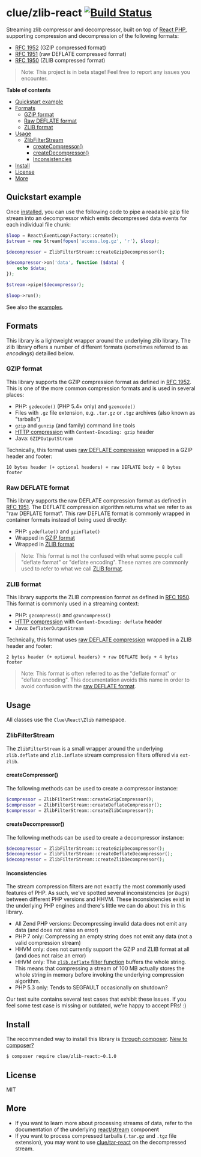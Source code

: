 # clue/zlib-react [![Build Status](https://travis-ci.org/clue/php-zlib-react.svg?branch=master)](https://travis-ci.org/clue/php-zlib-react)

Streaming zlib compressor and decompressor, built on top of [React PHP](http://reactphp.org/),
supporting compression and decompression of the following formats:

* [RFC 1952](https://tools.ietf.org/html/rfc1952) (GZIP compressed format)
* [RFC 1951](https://tools.ietf.org/html/rfc1951) (raw DEFLATE compressed format)
* [RFC 1950](https://tools.ietf.org/html/rfc1950) (ZLIB compressed format)

> Note: This project is in beta stage! Feel free to report any issues you encounter.

**Table of contents**

* [Quickstart example](#quickstart-example)
* [Formats](#formats)
  * [GZIP format](#gzip-format)
  * [Raw DEFLATE format](#raw-deflate-format)
  * [ZLIB format](#zlib-format)
* [Usage](#usage)
  * [ZlibFilterStream](#zlibfilterstream)
    * [createCompressor()](#createcompressor)
    * [createDecompressor()](#createdecompressor)
    * [Inconsistencies](#inconsistencies)
* [Install](#install)
* [License](#license)
* [More](#more)

## Quickstart example

Once [installed](#install), you can use the following code to pipe a readable
gzip file stream into an decompressor which emits decompressed data events for
each individual file chunk:

```php
$loop = React\EventLoop\Factory::create();
$stream = new Stream(fopen('access.log.gz', 'r'), $loop);

$decompressor = ZlibFilterStream::createGzipDecompressor();

$decompressor->on('data', function ($data) {
    echo $data;
});

$stream->pipe($decompressor);

$loop->run();
```

See also the [examples](examples).

## Formats

This library is a lightweight wrapper around the underlying zlib library.
The zlib library offers a number of different formats (sometimes referred to as *encodings*) detailled below.

### GZIP format

This library supports the GZIP compression format as defined in [RFC 1952](https://tools.ietf.org/html/rfc1952).
This is one of the more common compression formats and is used in several places:

* PHP: `gzdecode()` (PHP 5.4+ only) and `gzencode()`
* Files with `.gz` file extension, e.g. `.tar.gz` or `.tgz` archives (also known as "tarballs")
* `gzip` and `gunzip` (and family) command line tools
* [HTTP compression](https://en.wikipedia.org/wiki/HTTP_compression) with `Content-Encoding: gzip` header
* Java: `GZIPOutputStream`

Technically, this format uses [raw DEFLATE compression](#raw-deflate-format) wrapped in a GZIP header and footer:

```
10 bytes header (+ optional headers) + raw DEFLATE body + 8 bytes footer
```

### Raw DEFLATE format

This library supports the raw DEFLATE compression format as defined in [RFC 1951](https://tools.ietf.org/html/rfc1951).
The DEFLATE compression algorithm returns what we refer to as "raw DEFLATE format".
This raw DEFLATE format is commonly wrapped in container formats instead of being used directly:

* PHP: `gzdeflate()` and `gzinflate()`
* Wrapped in [GZIP format](#gzip-format)
* Wrapped in [ZLIB format](#zlib-format)

> Note: This format is not the confused with what some people call "deflate format" or "deflate encoding".
These names are commonly used to refer to what we call [ZLIB format](#zlib-format).

### ZLIB format

This library supports the ZLIB compression format as defined in [RFC 1950](https://tools.ietf.org/html/rfc1950).
This format is commonly used in a streaming context:

* PHP: `gzcompress()` and `gzuncompress()`
* [HTTP compression](https://en.wikipedia.org/wiki/HTTP_compression) with `Content-Encoding: deflate` header
* Java: `DeflaterOutputStream`

Technically, this format uses [raw DEFLATE compression](#raw-deflate-format) wrapped in a ZLIB header and footer:

```
2 bytes header (+ optional headers) + raw DEFLATE body + 4 bytes footer
```

> Note: This format is often referred to as the "deflate format" or "deflate encoding".
This documentation avoids this name in order to avoid confusion with the [raw DEFLATE format](#raw-deflate-format).

## Usage

All classes use the `Clue\React\Zlib` namespace.

### ZlibFilterStream

The `ZlibFilterStream` is a small wrapper around the underlying `zlib.deflate` and `zlib.inflate`
stream compression filters offered via `ext-zlib`.

#### createCompressor()

The following methods can be used to create a compressor instance:

```php
$compressor = ZlibFilterStream::createGzipCompressor();
$compressor = ZlibFilterStream::createDeflateCompressor();
$compressor = ZlibFilterStream::createZlibCompressor();
```

#### createDecompressor()

The following methods can be used to create a decompressor instance:

```php
$decompressor = ZlibFilterStream::createGzipDecompressor();
$decompressor = ZlibFilterStream::createDeflateDecompressor();
$decompressor = ZlibFilterStream::createZlibDecompressor();
```

#### Inconsistencies

The stream compression filters are not exactly the most commonly used features of PHP.
As such, we've spotted several inconsistencies (or *bugs*) between different PHP versions and HHVM.
These inconsistencies exist in the underlying PHP engines and there's little we can do about this in this library.

* All Zend PHP versions: Decompressing invalid data does not emit any data (and does not raise an error)
* PHP 7 only: Compressing an empty string does not emit any data (not a valid compression stream)
* HHVM only: does not currently support the GZIP and ZLIB format at all (and does not raise an error)
* HHVM only: The [`zlib.deflate` filter function](https://github.com/facebook/hhvm/blob/fee8ae39ce395c7b9b8910dfde6f22a7745aea83/hphp/system/php/stream/default-filters.php#L77) buffers the whole string. This means that compressing a stream of 100 MB actually stores the whole string in memory before invoking the underlying compression algorithm.
* PHP 5.3 only: Tends to SEGFAULT occasionally on shutdown?

Our test suite contains several test cases that exhibit these issues.
If you feel some test case is missing or outdated, we're happy to accept PRs! :)

## Install

The recommended way to install this library is [through composer](https://getcomposer.org).
[New to composer?](https://getcomposer.org/doc/00-intro.md)

```bash
$ composer require clue/zlib-react:~0.1.0
```

## License

MIT

## More

* If you want to learn more about processing streams of data, refer to the documentation of
  the underlying [react/stream](https://github.com/reactphp/stream) component
* If you want to process compressed tarballs (`.tar.gz` and `.tgz` file extension), you may
  want to use [clue/tar-react](https://github.com/clue/php-tar-react) on the decompressed stream.
